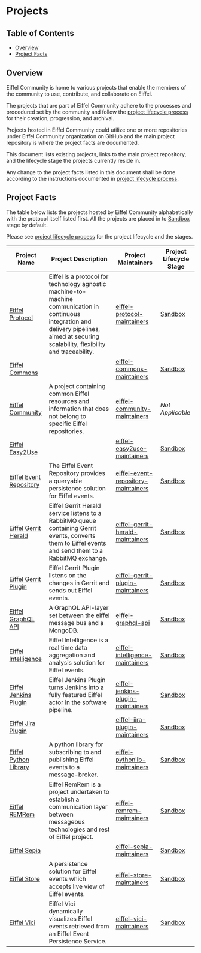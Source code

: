 # Projects

## Table of Contents

- [Overview](#overview)
- [Project Facts](#project-facts)

## Overview

Eiffel Community is home to various projects that enable the members of the community to use, contribute,
and collaborate on Eiffel.

The projects that are part of Eiffel Community adhere to the processes and procedured set by the community
and follow the [project lifecycle process](./PROJECT_LIFECYCLE.md) for their creation, progression, and
archival.

Projects hosted in Eiffel Community could utilize one or more repositories under Eiffel Community organization
on GitHub and the main project repository is where the project facts are documented.

This document lists existing projects, links to the main project repository, and the lifecycle stage the
projects currently reside in.

Any change to the project facts listed in this document shall be done according to the instructions documented
in [project lifecycle process](./PROJECT_LIFECYCLE.md).

## Project Facts

The table below lists the projects hosted by Eiffel Community alphabetically with the protocol itself listed first.
All the projects are placed in to [Sandbox](./PROJECT_LIFECYCLE.md#stage-sandbox) stage by default.

Please see [project lifecycle process](./PROJECT_LIFECYCLE.md) for the project lifecycle and the stages.

| Project Name | Project Description | Project Maintainers | Project Lifecycle Stage |
| ------------ | ------------------- | ------------------- | ----------------------- |
| [Eiffel Protocol](https://github.com/eiffel-community/eiffel) | Eiffel is a protocol for technology agnostic machine-to-machine communication in continuous integration and delivery pipelines, aimed at securing scalability, flexibility and traceability. | [eiffel-protocol-maintainers](https://github.com/orgs/eiffel-community/teams/eiffel-protocol-maintainers/members) | [Sandbox](./PROJECT_LIFECYCLE.md#stage-sandbox) |
| [Eiffel Commons](https://github.com/eiffel-community/eiffel-commons) | | [eiffel-commons-maintainers](https://github.com/orgs/eiffel-community/teams/eiffel-commons-maintainers/members) | [Sandbox](./PROJECT_LIFECYCLE.md#stage-sandbox) |
| [Eiffel Community](https://github.com/eiffel-community/community) | A project containing common Eiffel resources and information that does not belong to specific Eiffel repositories. | [eiffel-community-maintainers](https://github.com/orgs/eiffel-community/teams/eiffel-community-maintainers/members) | *Not Applicable* |
| [Eiffel Easy2Use](https://github.com/eiffel-community/eiffel-easy2use) | | [eiffel-easy2use-maintainers](https://github.com/orgs/eiffel-community/teams/eiffel-easy2use-maintainers/members) | [Sandbox](./PROJECT_LIFECYCLE.md#stage-sandbox) |
| [Eiffel Event Repository](https://github.com/eiffel-community/eiffel-event-repository) | The Eiffel Event Repository provides a queryable persistence solution for Eiffel events. | [eiffel-event-repository-maintainers](https://github.com/orgs/eiffel-community/teams/eiffel-event-repository-maintainers/members) | [Sandbox](./PROJECT_LIFECYCLE.md#stage-sandbox) |
| [Eiffel Gerrit Herald](https://github.com/eiffel-community/eiffel-gerrit-herald) | Eiffel Gerrit Herald service listens to a RabbitMQ queue containing Gerrit events, converts them to Eiffel events and send them to a RabbitMQ exchange. | [eiffel-gerrit-herald-maintainers](https://github.com/orgs/eiffel-community/teams/eiffel-gerrit-herald-maintainers/members) | [Sandbox](./PROJECT_LIFECYCLE.md#stage-sandbox) |
| [Eiffel Gerrit Plugin](https://github.com/eiffel-community/eiffel-gerrit-plugin) | Eiffel Gerrit Plugin listens on the changes in Gerrit and sends out Eiffel events. | [eiffel-gerrit-plugin-maintainers](https://github.com/orgs/eiffel-community/teams/eiffel-gerrit-plugin-maintainers/members) | [Sandbox](./PROJECT_LIFECYCLE.md#stage-sandbox) |
| [Eiffel GraphQL API](https://github.com/eiffel-community/eiffel-graphql-api) | A GraphQL API-layer set between the eiffel message bus and a MongoDB. | [eiffel-graphql-api](https://github.com/orgs/eiffel-community/teams/eiffel-graphql-api/members) | [Sandbox](./PROJECT_LIFECYCLE.md#stage-sandbox) |
| [Eiffel Intelligence](https://github.com/eiffel-community/eiffel-intelligence) | Eiffel Intelligence is a real time data aggregation and analysis solution for Eiffel events. | [eiffel-intelligence-maintainers](https://github.com/orgs/eiffel-community/teams/eiffel-intelligence-maintainers/members) | [Sandbox](./PROJECT_LIFECYCLE.md#stage-sandbox) |
| [Eiffel Jenkins Plugin](https://github.com/eiffel-community/eiffel-jenkins-plugin) | Eiffel Jenkins Plugin turns Jenkins into a fully featured Eiffel actor in the software pipeline. | [eiffel-jenkins-plugin-maintainers](https://github.com/orgs/eiffel-community/teams/eiffel-jenkins-plugin-maintainers/members) | [Sandbox](./PROJECT_LIFECYCLE.md#stage-sandbox) |
| [Eiffel Jira Plugin](https://github.com/eiffel-community/eiffel-jira-plugin) | | [eiffel-jira-plugin-maintainers](https://github.com/orgs/eiffel-community/teams/eiffel-jira-plugin-maintainers/members) | [Sandbox](./PROJECT_LIFECYCLE.md#stage-sandbox) |
| [Eiffel Python Library](https://github.com/eiffel-community/eiffel-pythonlib) | A python library for subscribing to and publishing Eiffel events to a message-broker. | [eiffel-pythonlib-maintainers](https://github.com/orgs/eiffel-community/teams/eiffel-pythonlib-maintainers) | [Sandbox](./PROJECT_LIFECYCLE.md#stage-sandbox) |
| [Eiffel REMRem](https://github.com/eiffel-community/eiffel-remrem) | Eiffel RemRem is a project undertaken to establish a communication layer between messagebus technologies and rest of Eiffel project. | [eiffel-remrem-maintainers](https://github.com/orgs/eiffel-community/teams/eiffel-remrem-maintainers/members) | [Sandbox](./PROJECT_LIFECYCLE.md#stage-sandbox) |
| [Eiffel Sepia](https://github.com/eiffel-community/eiffel-sepia) | | [eiffel-sepia-maintainers](https://github.com/orgs/eiffel-community/teams/eiffel-sepia-maintainers/members) | [Sandbox](./PROJECT_LIFECYCLE.md#stage-sandbox) |
| [Eiffel Store](https://github.com/eiffel-community/eiffel-store) | A persistence solution for Eiffel events which accepts live view of Eiffel events. | [eiffel-store-maintainers](https://github.com/orgs/eiffel-community/teams/eiffel-store-maintainers/members) | [Sandbox](./PROJECT_LIFECYCLE.md#stage-sandbox) |
| [Eiffel Vici](https://github.com/eiffel-community/eiffel-vici) | Eiffel Vici dynamically visualizes Eiffel events retrieved from an Eiffel Event Persistence Service. | [eiffel-vici-maintainers](https://github.com/orgs/eiffel-community/teams/eiffel-vici-maintainers/members) | [Sandbox](./PROJECT_LIFECYCLE.md#stage-sandbox) |

